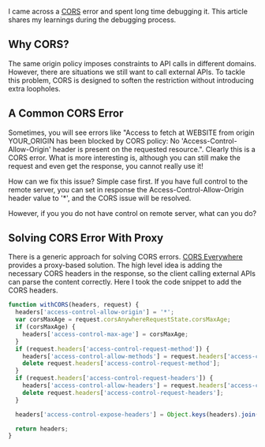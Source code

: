 I came across a [CORS](https://developer.mozilla.org/en-US/docs/Web/HTTP/CORS) error and spent long time debugging it. This article shares my learnings during the debugging process.

## Why CORS?

The same origin policy imposes constraints to API calls in different domains. However, there are situations we still want to call external APIs. To tackle this problem, CORS is designed to soften the restriction without introducing extra loopholes.

## A Common CORS Error
Sometimes, you will see errors like "Access to fetch at WEBSITE from origin YOUR_ORIGIN has been blocked by CORS policy: No 'Access-Control-Allow-Origin' header is present on the requested resource.". Clearly this is a CORS error. What is more interesting is, although you can still make the request and even get the response, you cannot really use it!

How can we fix this issue? Simple case first. If you have full control to the remote server, you can set in response the Access-Control-Allow-Origin header value to '*', and the CORS issue will be resolved.

However, if you  you do not have control on remote server, what can you do?

## Solving CORS Error With Proxy
There is a generic approach for solving CORS errors. [CORS Everywhere](https://github.com/Rob--W/cors-anywhere/) provides a proxy-based solution. The high level idea is adding the necessary CORS headers in the response, so the client calling external APIs can parse the content correctly. Here I took the code snippet to add the CORS headers.

```js
function withCORS(headers, request) {
  headers['access-control-allow-origin'] = '*';
  var corsMaxAge = request.corsAnywhereRequestState.corsMaxAge;
  if (corsMaxAge) {
    headers['access-control-max-age'] = corsMaxAge;
  }
  if (request.headers['access-control-request-method']) {
    headers['access-control-allow-methods'] = request.headers['access-control-request-method'];
    delete request.headers['access-control-request-method'];
  }
  if (request.headers['access-control-request-headers']) {
    headers['access-control-allow-headers'] = request.headers['access-control-request-headers'];
    delete request.headers['access-control-request-headers'];
  }

  headers['access-control-expose-headers'] = Object.keys(headers).join(',');

  return headers;
}
```
